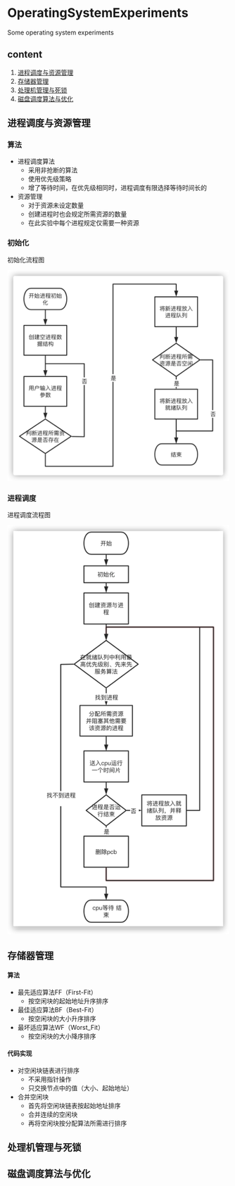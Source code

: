 # OperatingSystemExperiments
Some operating system experiments

## content

1. [进程调度与资源管理](#进程调度与资源管理)
2. [存储器管理](#存储器管理)
3. [处理机管理与死锁](#处理机管理与死锁)
4. [磁盘调度算法与优化](#磁盘调度算法与优化)

## 进程调度与资源管理

### 算法

* 进程调度算法
  * 采用非抢断的算法
  * 使用优先级策略
  * 增了等待时间，在优先级相同时，进程调度有限选择等待时间长的
* 资源管理
  * 对于资源未设定数量
  * 创建进程时也会规定所需资源的数量
  * 在此实验中每个进程规定仅需要一种资源

### 初始化

初始化流程图

![image](https://github.com/Jechin/OperatingSystemExperiments/blob/main/src/ProcessInitial.png)

### 进程调度

进程调度流程图

![image](https://github.com/Jechin/OperatingSystemExperiments/blob/main/src/ProcessScheduling.png)



## 存储器管理

#### 算法

- 最先适应算法FF（First-Fit）
  - 按空闲块的起始地址升序排序
- 最佳适应算法BF（Best-Fit）
  - 按空闲块的大小升序排序
- 最坏适应算法WF（Worst_Fit）
  - 按空闲块的大小降序排序

#### 代码实现

* 对空闲块链表进行排序
  * 不采用指针操作
  * 只交换节点中的值（大小、起始地址）
* 合并空闲块
  * 首先将空闲块链表按起始地址排序
  * 合并连续的空闲块
  * 再将空闲块按分配算法所需进行排序

## 处理机管理与死锁







## 磁盘调度算法与优化

